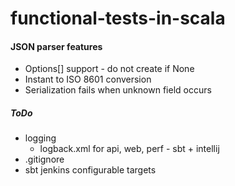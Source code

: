 # functional-tests-in-scala

#### JSON parser features
* Options[] support - do not create if None
* Instant to ISO 8601 conversion
* Serialization fails when unknown field occurs

##### ToDo
* logging
    * logback.xml for api, web, perf - sbt + intellij
* .gitignore
* sbt jenkins configurable targets 